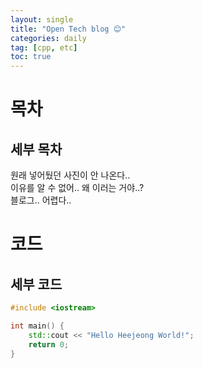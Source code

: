 ```yaml
---
layout: single
title: "Open Tech blog 😊"
categories: daily
tag: [cpp, etc]
toc: true
---
```


# 목차

## 세부 목차

원래 넣어뒀던 사진이 안 나온다..  
이유를 알 수 없어.. 왜 이러는 거야..?  
블로그.. 어렵다..  



# 코드

## 세부 코드

```c++
#include <iostream>

int main() {
    std::cout << "Hello Heejeong World!";
    return 0;
}
```























<!-- ![github](..\images\2022-08-25-firstpost\github.jpg) -->
